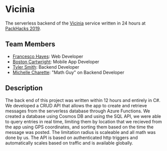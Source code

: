 ﻿# Vicinia
 The serverless backend of the [Vicinia](https://vicinia.net) service written in 24 hours at [PackHacks 2019](http://ncsupackhacks.org/).

## Team Members

- [Francesco Hayes](https://github.com/francesco-hayes): Web Developer
- [Boston Cartwright](https://github.com/munkurious): Mobile App Developer
- [Tyler Smith](https://github.com/tylerssmith): Backend Developer
- [Michelle Charette](https://github.com/theManMitch): "Math Guy" on Backend Developer

## Description



The back end of this project was written within 12 hours and entirely in C#. We developed a CRUD API that allows the app to create and retrieve messages from the serverless database through Azure Functions. We created a database using Cosmos DB and using the SQL API, we were able to query entries in real time, limiting them by location that we recieved from the app using GPS coordinates, and sorting them based on the time the message was posted. The limitation radius is scaleable and all math was done by us. The API is based on authenticated http triggers and automatically scales based on traffic and is available globally.